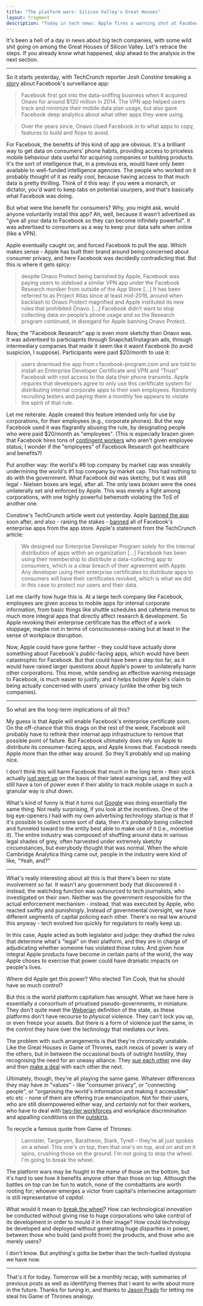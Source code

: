 ```yaml
---
title: "The platform wars: Silicon Valley's Great Houses"
layout: fragment
description: "Today in tech news: Apple fires a warning shot at Facebook for violating its app store policies. And the wheel keeps spinning."
---
```


It's been a hell of a day in news about big tech companies, with some wild shit going on among the Great Houses of Silicon Valley. Let's retrace the steps. If you already know what happened, skip ahead to the analysis in the next section.

***

So it starts yesterday, with TechCrunch reporter Josh Constine breaking a [story](https://techcrunch.com/2019/01/29/facebook-project-atlas/) about Facebook's surveillance app:

> Facebook first got into the data-sniffing business when it acquired Onavo for around $120 million in 2014. The VPN app helped users track and minimize their mobile data plan usage, but also gave Facebook deep analytics about what other apps they were using.

> Over the years since, Onavo clued Facebook in to what apps to copy, features to build and flops to avoid.

For Facebook, the benefits of this kind of app are obvious. It's a brilliant way to get data on consumers' phone habits, providing access to priceless mobile behaviour data useful for acquiring companies or building products. It's the sort of intelligence that, in a previous era, would have only been available to well-funded intelligence agencies. The people who worked on it probably thought of it as really cool, because having access to that much data is pretty thrilling. Think of it this way: if you were a monarch, or dictator, you'd want to keep tabs on potential usurpers, and that's basically what Facebook was doing.

But what were the benefit for consumers? Why, you might ask, would anyone voluntarily install this app? Ah, well, because it wasn't advertised as "give all your data to Facebook so they can become infinitely powerful". It was advertised to consumers as a way to keep your data safe when online (like a VPN).

Apple eventually caught on, and forced Facebook to pull the app. Which makes sense - Apple has built their brand around being concerned about consumer privacy, and here Facebook was decidedly contradicting that. But this is where it gets spicy:

> despite Onavo Protect being banished by Apple, Facebook was paying users to sideload a similar VPN app under the Facebook Research moniker from outside of the App Store [...] It has been referred to as Project Atlas since at least mid-2018, around when backlash to Onavo Protect magnified and Apple instituted its new rules that prohibited Onavo. [...] Facebook didn’t want to stop collecting data on people’s phone usage and so the Research program continued, in disregard for Apple banning Onavo Protect.

Now, the "Facebook Research" app is even _more_ sketchy than Onavo was. It was advertised to particiapnts through Snapchat/Instagram ads, through intermediary companies that made it seem like it wasnt Facebook (to avoid suspicion, I suppose). Participants were paid $20/month to use it:

> users download the app from r.facebook-program.com and are told to install an Enterprise Developer Certificate and VPN and “Trust” Facebook with root access to the data their phone transmits. Apple requires that developers agree to only use this certificate system for distributing internal corporate apps to their own employees. Randomly recruiting testers and paying them a monthly fee appears to violate the spirit of that rule.

Let me reiterate. Apple created this feature intended only for use by corporations, for their employees (e.g., corporate phones). But the way Facebook used it was flagrantly abusing the rule, by designating people who were paid $20/month as "employees". (This is especially brazen given that Facebook hires tons of [contingent workers](https://www.theguardian.com/technology/2017/sep/26/facebook-workers-housing-janitors-unique-parsha) who aren't given employee status; I wonder if the "employees" of Facebook Research got healthcare and benefits?)

Put another way: the world's #6 top company by market cap was sneakily undermining the world's #1 top company by market cap. This had nothing to do with the government. What Facebook did was sketchy, but it was still legal - Nielsen boxes are legal, after all. The only laws broken were the ones unilaterally set and enforced by Apple. This was merely a fight among corporations, with one highly powerful behemoth violating the ToS of another one.

Constine's TechCrunch article went out yesterday. Apple [banned the app](https://techcrunch.com/2019/01/30/apple-bans-facebook-vpn/) soon after, and also - raising the stakes - [banned](https://www.theverge.com/2019/1/30/18203551/apple-facebook-blocked-internal-ios-apps) all of Facebook's enterprise apps from the app store. Apple's statement from the TechCrunch article:

> We designed our Enterprise Developer Program solely for the internal distribution of apps within an organization [...] Facebook has been using their membership to distribute a data-collecting app to consumers, which is a clear breach of their agreement with Apple. Any developer using their enterprise certificates to distribute apps to consumers will have their certificates revoked, which is what we did in this case to protect our users and their data.

Let me clarify how huge this is. At a large tech company like Facebook, employees are given access to mobile apps for internal corporate information, from basic things like shuttle schedules and cafeteria menus to much more integral apps that directly affect research & development. So Apple revoking their enterprise certificate has the effect of a work stoppage, maybe not in terms of consciousness-raising but at least in the sense of workplace disruption.

Now, Apple could have gone farther - they could have actually done something about Facebook's _public_-facing apps, which would have been catastrophic for Facebook. But that could have been a step too far, as it would have raised larger questions about Apple's power to unilaterally harm other corporations. This move, while sending an effective warning message to Facebook, is much easier to justify, and it helps bolster Apple's claim to being actually concerned with users' privacy (unlike the other big tech companies).

***

So what are the long-term implications of all this?

My guess is that Apple will enable Facebook's enterprise certificate soon. On the off-chance that this drags on the rest of the week, Facebook will probably have to rethink their internal app infrastructure to remove that possible point of failure. But Facebook ultimately does rely on Apple to distribute its consumer-facing apps, and Apple knows that. Facebook needs Apple more than the other way around. So they'll probably end up making nice.

I don't think this will harm Facebook that much in the long term - their stock actually [just went up](https://techcrunch.com/2019/01/30/facebook-earnings-q4-2018/) on the basis of their latest earnings call, and they will still have a ton of power even if their ability to track mobile usage in such a granular way is shut down.

What's kind of funny is that it turns out [Google](https://techcrunch.com/2019/01/30/googles-also-peddling-a-data-collector-through-apples-back-door/) was doing essentially the same thing. Not really surprising, if you look at the incentives. One of the big eye-openers I had with my own advertising technology startup is that if it's possible to collect some sort of data, then it's _probably_ being collected and funneled toward to the entity best able to make use of it (i.e., monetise it). The entire industry was composed of shuffling around data in various legal shades of grey, often harvested under extremely sketchy circumstances, but everybody thought that was normal. When the whole Cambridge Analytica thing came out, people in the industry were kind of like, "Yeah, and?"

***

What's really interesting about all this is that there's been no state involvement so far. It wasn't any government body that discovered it - instead, the watchdog function was outsourced to tech journalists, who investigated on their own. Neither was the government responsible for the actual enforcement mechanism - instead, that was executed by Apple, who reacted swiftly and punishingly. Instead of governmental oversight, we have different segments of capital policing each other. There's no real law around this anyway - tech evolved too quickly for regulators to really keep up.

In this case, Apple acted as both legislator and judge: they drafted the rules that determine what's "legal" on their platform, and they are in charge of adjudicating whether someone has violated those rules. And given how integral Apple products have become in certain parts of the world, the way Apple choses to exercise that power could have dramatic impacts on people's lives.

Where did Apple get this power? Who elected Tim Cook, that he should have so much control?

But this is the world platform capitalism has wrought. What we have here is essentially a consortium of privatised pseudo-governments, in miniature. They don't quite meet the [Weberian](https://www.britannica.com/topic/state-monopoly-on-violence) definition of the state, as these platforms don't have recourse to _physical_ violence. They can't lock you up, or even freeze your assets. But there is a form of violence just the same, in the control they have over the technology that mediates our lives.

The problem with such arrangements is that they're chronically unstable. Like the Great Houses in Game of Thrones, each nexus of power is wary of the others, but in between the occasional bouts of outright hostility, they recognising the need for an uneasy alliance. They [sue each other](https://www.nytimes.com/2018/05/24/business/apple-samsung-patent-trial.html) one day and then [make a deal](https://www.businessinsider.com/apple-signs-deal-with-samsung-to-distribute-itunes-shows-on-tvs-2019-1) with each other the next.

Ultimately, though, they're all playing the same game. Whatever differences they may have in "values" - like "consumer privacy", or "connecting people", or "organising the world's information and making it accessible" etc etc - none of them are offering true emancipation. Not for their users, who are still disempowered either way, and _certainly_ not for their workers, who have to deal with [two-tier workforces](https://notesfrombelow.org/article/organising-silicon-valleys-shadow-workforce) and workplace discrimination and appalling conditions on the [outskirts](https://www.theguardian.com/technology/2017/jun/18/foxconn-life-death-forbidden-city-longhua-suicide-apple-iphone-brian-merchant-one-device-extract).

To recycle a famous quote from Game of Thrones:

> Lannister, Targaryen, Baratheon, Stark, Tyrell – they're all just spokes on a wheel. This one's on top, then that one's on top, and on and on it spins, crushing those on the ground. I'm not going to stop the wheel. I'm going to break the wheel.

The platform wars may be fought in the _name_ of those on the bottom, but it's hard to see how it benefits anyone other than those on top. Although the battles on top can be fun to watch, none of the combattants are worth rooting for; whoever emerges a victor from capital's internecine antagonism is still representative of _capital_.

What would it mean to [break the wheel](https://tribunemag.co.uk/2019/01/abolish-silicon-valley)? How can technological innovation be conducted without giving rise to huge corporations who take control of its development in order to mould it in their image? How could technology be developed and deployed without generating huge disparities in power, between those who build (and profit from) the products, and those who are merely users?

I don't know. But anything's gotta be better than the tech-fuelled dystopia we have now.

***

That's it for today. Tomorrow will be a monthly recap, with summaries of previous posts as well as identifying themes that I want to write about more in the future. Thanks for tuning in, and thanks to [Jason Prado](https://twitter.com/jasonpjason) for letting me steal his Game of Thrones analogy.
